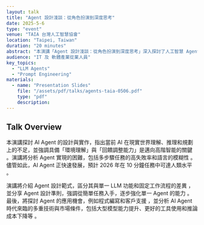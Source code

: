 ```yaml
---
layout: talk
title: "Agent 設計淺談：從角色扮演到深度思考"
date: 2025-5-6
type: "event"
venue: "TAIA 台灣人工智慧協會"
location: "Taipei, Taiwan"
duration: "20 minutes"
abstract: "本演講「Agent 設計淺談：從角色扮演到深度思考」深入探討了人工智慧 Agent 的設計與實作。儘管大型語言模型 (LLMs) 在語言生成方面表現出色，但現有 AI 系統在理解現實世界、推理和規劃能力上仍顯不足，Meta 首席 AI 科學家 Yann LeCun 曾以「貓」來比喻當前 AI 智能的不足，強調建構具備「環境理解」與「回饋調整能力」的 AI 系統是邁向更高智能的關鍵。"
audience: "IT 及 軟體產業從業人員"
key_topics:
  - "LLM Agents"
  - "Prompt Engineering"
materials:
  - name: "Presentation Slides"
    file: "/assets/pdf/talks/agents-taia-0506.pdf"
    type: "pdf"
    description:
---
```


## Talk Overview

本演講探討 AI Agent 的設計與實作，指出當前 AI 在現實世界理解、推理和規劃上的不足，並強調具備「環境理解」與「回饋調整能力」是邁向高階智能的關鍵 。演講將分析 Agent 實現的困難，包括多步驟任務的高失敗率和語言的模糊性 。儘管如此，AI Agent 正快速發展，預計 2026 年在 10 分鐘任務中可達人類水平 。

演講將介紹 Agent 設計範式，區分其與單一 LLM 功能和固定工作流程的差異 ，並分享 Agent 設計準則，強調從簡單任務入手，逐步強化單一 Agent 的能力 。最後，將探討 Agent 的應用機會，例如程式編寫和客戶支援 ，並分析 AI Agent 時代來臨的多重技術與市場條件，包括大型模型能力提升、更好的工具使用和推論成本下降等 。
